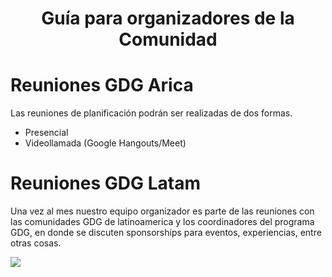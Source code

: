 <h1 align="center">Guía para organizadores de la Comunidad</h1>

# Reuniones GDG Arica

Las reuniones de planificación podrán ser realizadas de dos formas.
+ Presencial
+ Videollamada (Google Hangouts/Meet)

# Reuniones GDG Latam

Una vez al mes nuestro equipo organizador es parte de las reuniones con las comunidades GDG de latinoamerica y los coordinadores del programa GDG, en donde se discuten sponsorships para eventos, experiencias, entre otras cosas.

<img src="https://i.imgur.com/NKnENaW.png">

